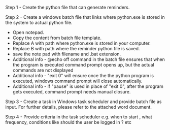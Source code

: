 Step 1 - Create the python file that can generate reminders. 

Step 2 - Create a windows batch file that links where python.exe is stored in the system to actual python file. 
- Open notepad.
- Copy the content from batch file template.
- Replace A with path where python.exe is stored in your computer.
- Replace B with path where the reminder python file is saved.
- save the note pad with filename and .bat extension.
- Additional info - @echo off command in the batch file ensures that when the program is executed command prompt opens up, but the actual commands are not displayed
- Additional info - "exit 0" will ensure once the the python program is executed, windows command prompt will close automatically. 
- Additional info - if "pause" is used in place of "exit 0", after the program gets executed, command prompt needs manual closure.

Step 3 - Create a task in Windows task scheduler and provide batch file as input. For further details, please refer to the attached word document.

Step 4 - Provide criteria in the task scheduler e.g. when to start , what frequency, conditions like should the user be logged in ? etc          
